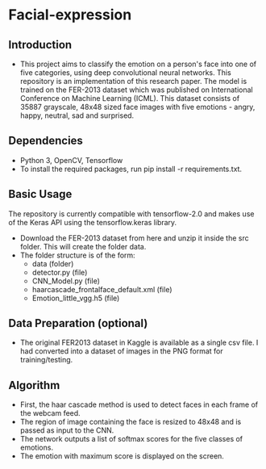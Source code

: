 # Facial-expression

## Introduction

- This project aims to classify the emotion on a person's face into one of five categories, using deep convolutional neural networks. This repository is an implementation of this research paper. The model is trained on the FER-2013 dataset which was published on International Conference on Machine Learning (ICML). This dataset consists of 35887 grayscale, 48x48 sized face images with five emotions - angry,
happy, neutral, sad and surprised.

## Dependencies
- Python 3, OpenCV, Tensorflow 
- To install the required packages, run pip install -r requirements.txt.

## Basic Usage
The repository is currently compatible with tensorflow-2.0 and makes use of the Keras API using the tensorflow.keras library.

- Download the FER-2013 dataset from here and unzip it inside the src folder. This will create the folder data.
- The folder structure is of the form:
  - data (folder)
  - detector.py (file)
  - CNN_Model.py (file)
  - haarcascade_frontalface_default.xml (file)
  - Emotion_little_vgg.h5 (file)
  
## Data Preparation (optional)
- The original FER2013 dataset in Kaggle is available as a single csv file. I had converted into a dataset of images in the PNG format for training/testing.

## Algorithm
- First, the haar cascade method is used to detect faces in each frame of the webcam feed.
- The region of image containing the face is resized to 48x48 and is passed as input to the CNN.
- The network outputs a list of softmax scores for the five classes of emotions.
- The emotion with maximum score is displayed on the screen.

